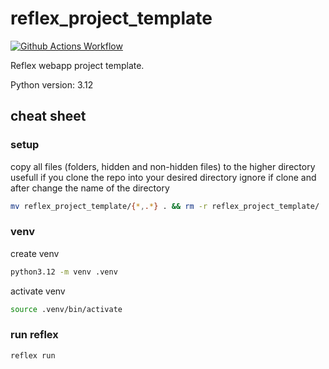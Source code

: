 # reflex_project_template

[![Github Actions Workflow](https://github.com/DiogoCarapito/reflex_project_template/actions/workflows/main.yaml/badge.svg)](https://github.com/DiogoCarapito/reflex_project_template/actions/workflows/main.yaml)

Reflex webapp project template.

Python version: 3.12

## cheat sheet

### setup

copy all files (folders, hidden and non-hidden files) to the higher directory
usefull if you clone the repo into your desired directory
ignore if clone and after change the name of the directory

```bash
mv reflex_project_template/{*,.*} . && rm -r reflex_project_template/
```

### venv

create venv

```bash
python3.12 -m venv .venv
```

activate venv

```bash
source .venv/bin/activate
```

### run reflex

```bash
reflex run
```
